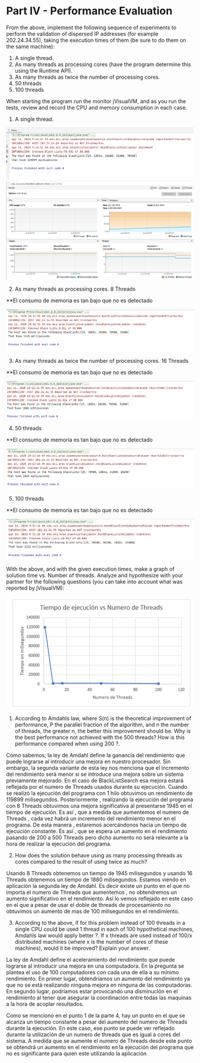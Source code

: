 # Part IV - Performance Evaluation 
From the above, implement the following sequence of experiments to perform the validation of dispersed IP addresses (for example 202.24.34.55), taking the execution times of them (be sure to do them on the same machine):
1. A single thread. 
2. As many threads as processing cores (have the program determine this using the Runtime API). 
3. As many threads as twice the number of processing cores. 
4. 50 threads 
5. 100 threads

When starting the program run the monitor jVisualVM, and as you run the tests, review and record the CPU and memory consumption in each case.

1. A single thread. 

![](img/thread1.png)
![](img/cpu1.PNG)


2. As many threads as processing cores. 8 Threads

**El consumo de memoria es tan bajo que no es detectado

![](img/thread2.png)

3. As many threads as twice the number of processing cores. 16 Threads

**El consumo de memoria es tan bajo que no es detectado

![](img/thread3.png)

4. 50 threads 

**El consumo de memoria es tan bajo que no es detectado

![](img/thread4.png)

5. 100 threads

**El consumo de memoria es tan bajo que no es detectado

![](img/thread5.png)

With the above, and with the given execution times, make a graph of solution time vs. Number of threads. Analyze and hypothesize with your partner for the following questions (you can take into account what was reported by jVisualVM):

![](img/grafica.PNG)

1. According to Amdahls law, where S(n) is the theoretical improvement of performance, P the parallel fraction of the algorithm, and n the number of threads, the greater n, the better this improvement should be. Why is the best performance not achieved with the 500 threads? How is this performance compared when using 200 ?.

Como sabemos, la ley de Amdahl define la ganancia del rendimiento que puede lograrse al introducir una mejora en nuestro procesador. Sin embargo, la segunda variante de esta ley nos menciona que el incremento del rendimiento será menor si se introduce una mejora sobre un sistema previamente mejorado.  En el caso de BlackListSearch esa mejora estará reflejada por el numero de Threads usados durante su ejecución.
Cuando se realizó la ejecución del programa con 1 hilo obtuvimos un rendimiento de 119899 milisegundos. Posteriormente , realizando la ejecución del programa con 8 Threads obtuvimos una mejora significativa al presentarse 1945 en el tiempo de ejecución. Es así , que a medida que aumentemos el numero de Threads , cada vez habrá un incremento del rendimiento menor en el programa. De esta manera , estaremos acercándonos hacia un tiempo de ejecución constante. Es así , que se espera un aumento en el rendimiento pasando de 200 a 500 Threads pero dicho aumento no será relevante a la hora de realizar la ejecución del programa.

2. How does the solution behave using as many processing threads as cores compared to the result of using twice as much?

Usando 8 Threads obtenemos un tiempo de 1945 milisegundos y usando 16 Threads obtenemos un tiempo de 1880 milisegundos. Estamos viendo en aplicación la segunda ley de Amdahl. Es decir  existe un punto en el que no importa el numero de Threads que aumentemos , no obtendremos un aumento significativo en el rendimiento. Así lo vemos reflejado en este caso en el que a pesar de usar el doble de threads de procesamiento no obtuvimos un aumento de mas de 100 milisegundos en el rendimiento.

3. According to the above, if for this problem instead of 100 threads in a single CPU could be used 1 thread in each of 100 hypothetical machines, Amdahls law would apply better ?. If x threads are used instead of 100/x distributed machines (where x is the number of cores of these machines), would it be improved? Explain your answer.

La ley de Amdahl define el aceleramiento del rendimiento que puede lograrse al introducir una mejora en una computadora. En la pregunta se plantea el uso de 100 computadores con cada una de ella a su mínimo rendimiento. En primer lugar, obtendríamos un aumento del rendimiento ya que no se está realizando ninguna mejora en ninguna de las computadoras. En segundo lugar, podríamos estar provocando una disminución en el rendimiento al tener que asegurar la coordinación entre todas las maquinas a la hora de acoplar resultados.

Como se menciono en el punto 1 de la parte 4, hay un punto en el que se alcanza un tiempo constante a pesar del aumento del numero de Threads durante la ejecución. En este caso, ese punto se puede ver reflejado durante la utilización de un numero de threads que es igual a cores del sistema. A medida que se aumente el numero de Threads desde este punto se obtendrá un aumento en el rendimiento en la ejecución del programa que no es significante para quien este utilizando la aplicación 



